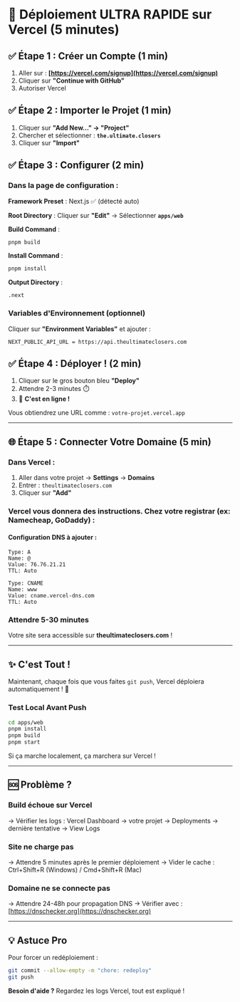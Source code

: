 # 🚀 Déploiement ULTRA RAPIDE sur Vercel (5 minutes)

## ✅ Étape 1 : Créer un Compte (1 min)

1. Aller sur : **[https://vercel.com/signup](https://vercel.com/signup)**
2. Cliquer sur **"Continue with GitHub"**
3. Autoriser Vercel

## ✅ Étape 2 : Importer le Projet (1 min)

1. Cliquer sur **"Add New..." → "Project"**
2. Chercher et sélectionner : **`the.ultimate.closers`**
3. Cliquer sur **"Import"**

## ✅ Étape 3 : Configurer (2 min)

### Dans la page de configuration :

**Framework Preset** : Next.js ✅ (détecté auto)

**Root Directory** : Cliquer sur **"Edit"** → Sélectionner **`apps/web`**

**Build Command** : 
```bash
pnpm build
```

**Install Command** :
```bash
pnpm install
```

**Output Directory** : 
```
.next
```

### Variables d'Environnement (optionnel)
Cliquer sur **"Environment Variables"** et ajouter :
```
NEXT_PUBLIC_API_URL = https://api.theultimateclosers.com
```

## ✅ Étape 4 : Déployer ! (2 min)

1. Cliquer sur le gros bouton bleu **"Deploy"**
2. Attendre 2-3 minutes ⏱️
3. 🎉 **C'est en ligne !**

Vous obtiendrez une URL comme : `votre-projet.vercel.app`

---

## 🌐 Étape 5 : Connecter Votre Domaine (5 min)

### Dans Vercel :

1. Aller dans votre projet → **Settings** → **Domains**
2. Entrer : `theultimateclosers.com`
3. Cliquer sur **"Add"**

### Vercel vous donnera des instructions. Chez votre registrar (ex: Namecheap, GoDaddy) :

#### Configuration DNS à ajouter :

```
Type: A
Name: @
Value: 76.76.21.21
TTL: Auto

Type: CNAME  
Name: www
Value: cname.vercel-dns.com
TTL: Auto
```

### Attendre 5-30 minutes
Votre site sera accessible sur **theultimateclosers.com** !

---

## ✨ C'est Tout !

Maintenant, chaque fois que vous faites `git push`, Vercel déploiera automatiquement ! 🚀

### Test Local Avant Push

```bash
cd apps/web
pnpm install
pnpm build
pnpm start
```

Si ça marche localement, ça marchera sur Vercel !

---

## 🆘 Problème ?

### Build échoue sur Vercel
→ Vérifier les logs : Vercel Dashboard → votre projet → Deployments → dernière tentative → View Logs

### Site ne charge pas
→ Attendre 5 minutes après le premier déploiement
→ Vider le cache : Ctrl+Shift+R (Windows) / Cmd+Shift+R (Mac)

### Domaine ne se connecte pas  
→ Attendre 24-48h pour propagation DNS
→ Vérifier avec : [https://dnschecker.org](https://dnschecker.org)

---

## 💡 Astuce Pro

Pour forcer un redéploiement :
```bash
git commit --allow-empty -m "chore: redeploy"
git push
```

**Besoin d'aide ?** Regardez les logs Vercel, tout est expliqué !

